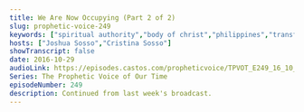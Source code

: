 ```yaml
---
title: We Are Now Occupying (Part 2 of 2)
slug: prophetic-voice-249
keywords: ["spiritual authority","body of christ","philippines","transfer of wealth"]
hosts: ["Joshua Sosso","Cristina Sosso"]
showTranscript: false
date: 2016-10-29
audioLink: https://episodes.castos.com/propheticvoice/TPVOT_E249_16_10_29-30_We_Are_Now_Occupying_Continued.mp3
Series: The Prophetic Voice of Our Time
episodeNumber: 249
description: Continued from last week's broadcast.
---
```


